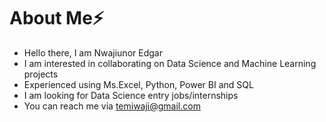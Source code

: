 # About Me:zap:

- Hello there, I am Nwajiunor Edgar
- I am interested in collaborating on Data Science and Machine Learning projects
- Experienced using Ms.Excel, Python, Power BI and SQL
- I am looking for Data Science entry jobs/internships
- You can reach me via temiwaji@gmail.com
